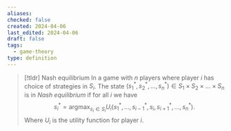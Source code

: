 ```yaml
---
aliases: 
checked: false
created: 2024-04-06
last_edited: 2024-04-06
draft: false
tags:
  - game-theory
type: definition
---
```

>[!tldr] Nash equilibrium
>In a game with $n$ players where player $i$ has choice of strategies in $S_i$. The state $(s^{\ast}_1, s^{\ast}_2, \ldots, s^{\ast}_n) \in S_1 \times S_2 \times \ldots \times S_n$ is in *Nash equilibrium* if for all $i$ we have
>$$s^{\ast}_i = \mbox{arg}\max_{s_i \in S_i} U_i(s_1^{\ast}, \ldots, s_{i-1}^{\ast}, s_i, s_{i+1}^{\ast}, \ldots, s_n^{\ast}).$$
>Where $U_i$ is the utility function for player $i$.

